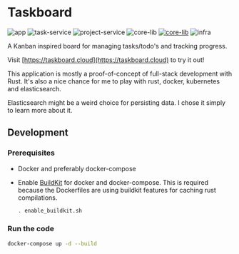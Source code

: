 # Taskboard

![app](https://github.com/christianfosli/taskboard-rs/workflows/app/badge.svg)
![task-service](https://github.com/christianfosli/taskboard-rs/workflows/task-service/badge.svg)
![project-service](https://github.com/christianfosli/taskboard-rs/workflows/project-service/badge.svg)
![core-lib](https://github.com/christianfosli/taskboard-rs/workflows/core-lib/badge.svg)
[![core-lib](https://img.shields.io/crates/v/taskboard-core-lib)](https://crates.io/crates/taskboard-core-lib)
![infra](https://github.com/christianfosli/taskboard-rs/workflows/infra/badge.svg)

A Kanban inspired board for managing tasks/todo's and tracking progress.

Visit [https://taskboard.cloud](https://taskboard.cloud) to try it out!

This application is mostly a proof-of-concept of full-stack development with
Rust.
It's also a nice chance for me to play with rust, docker, kubernetes and
elasticsearch.

Elasticsearch might be a weird choice for persisting data.
I chose it simply to learn more about it.

## Development

### Prerequisites

* Docker and preferably docker-compose

* Enable [BuildKit](https://docs.docker.com/develop/develop-images/build_enhancements/)
  for docker and docker-compose.
  This is required because the Dockerfiles are using buildkit features for caching rust compilations.

  ```sh
  . enable_buildkit.sh
  ```

### Run the code

```sh
docker-compose up -d --build
```
